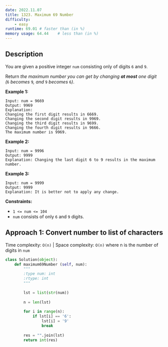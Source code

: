 ```yaml
---
date: 2022.11.07
title: 1323. Maximum 69 Number
difficulty:
    - easy
runtime: 69.01 # faster than (in %)
memory usage: 64.44    # less than (in %)
---
```

## Description
You are given a positive integer `num` consisting only of digits `6` and `9`.

Return *the maximum number you can get by changing **at most** one digit (*`6` *becomes* `9`*, and* `9` *becomes* `6`*)*.

**Example 1:**

```
Input: num = 9669
Output: 9969
Explanation:
Changing the first digit results in 6669.
Changing the second digit results in 9969.
Changing the third digit results in 9699.
Changing the fourth digit results in 9666.
The maximum number is 9969.

```

**Example 2:**

```
Input: num = 9996
Output: 9999
Explanation: Changing the last digit 6 to 9 results in the maximum number.

```

**Example 3:**

```
Input: num = 9999
Output: 9999
Explanation: It is better not to apply any change.

```

**Constraints:**

- `1 <= num <= 104`
- `num` consists of only `6` and `9` digits.

## Approach 1: Convert number to list of characters
Time complexity: `O(n)`    |    Space complexity: `O(n)`
where n is the number of digits in `num`


``` python
class Solution(object):
    def maximum69Number (self, num):
        """
        :type num: int
        :rtype: int
        """
        
        lst = list(str(num))
        
        n = len(lst)
        
        for i in range(n):
            if lst[i] == '6':
                lst[i] = '9'
                break
        
        res = "".join(lst)
        return int(res)
```